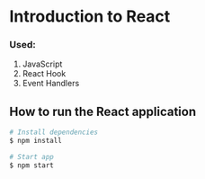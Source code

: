 # Introduction to React

### Used:
1. JavaScript
2. React Hook
3. Event Handlers

## How to run the React application

```bash
# Install dependencies
$ npm install
```

```bash
# Start app
$ npm start
```
